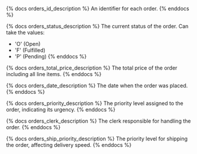 {% docs orders_id_description %}
An identifier for each order.
{% enddocs %}

{% docs orders_status_description %}
The current status of the order.
Can take the values:
- 'O' (Open)
- 'F' (Fulfilled)
- 'P' (Pending)
{% enddocs %}

{% docs orders_total_price_description %}
The total price of the order including all line items.
{% enddocs %}

{% docs orders_date_description %}
The date when the order was placed.
{% enddocs %}

{% docs orders_priority_description %}
The priority level assigned to the order, indicating its urgency.
{% enddocs %}

{% docs orders_clerk_description %}
The clerk responsible for handling the order.
{% enddocs %}

{% docs orders_ship_priority_description %}
The priority level for shipping the order, affecting delivery speed.
{% enddocs %}